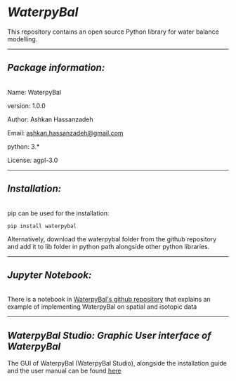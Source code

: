 # ***WaterpyBal***

This repository contains an open source Python library for water balance modelling.

---



## ***Package information:***
\
Name: WaterpyBal

version: 1.0.0

Author: Ashkan Hassanzadeh   

Email: ashkan.hassanzadeh@gmail.com

python: 3.*

License: agpl-3.0

---



## ***Installation:***
\
pip can be used for the installation:

`pip install waterpybal`

Alternatively, download the waterpybal folder from the github repository and add it to lib folder in python path alongside other python libraries.


---



## ***Jupyter Notebook:***
\
There is a notebook in [WaterpyBal's github repository](https://github.com/IDAEA-EVS/waterpybal) that explains an example of implementing WaterpyBal on spatial and isotopic data


---


## ***WaterpyBal Studio: Graphic User interface of WaterpyBal***

The GUI of WaterpyBal (WaterpyBal Studio), alongside the installation guide and the user manual can be found [here](http://hdl.handle.net/10261/305226)